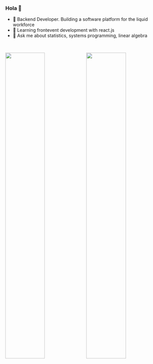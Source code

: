 ### Hola 👋

- 🔭 Backend Developer. Building a software platform for the liquid workforce
- 🌱 Learning frontevent development with react.js
- 💬 Ask me about statistics, systems programming, linear algebra

<br/>
<p align="left">
  <img width="49.5%" src="https://github-readme-stats.vercel.app/api?username=astradus&show_icons=true&theme=nord&hide_border=true" />
    <img width="49.5%" src="https://github-readme-streak-stats.herokuapp.com/?user=astradus&theme=nord&hide_border=true" />
  </a>
</p>
<br>
